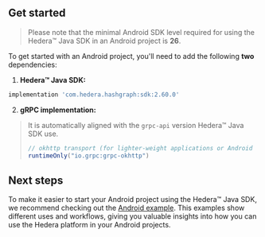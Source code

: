 ## Get started

> Please note that the minimal Android SDK level required for using the Hedera™ Java SDK in an Android project is **26**.

To get started with an Android project, you'll need to add the following **two** dependencies:

1. **Hedera™ Java SDK:**

```groovy
implementation 'com.hedera.hashgraph:sdk:2.60.0'
```

2. **gRPC implementation:**

> It is automatically aligned with the `grpc-api` version Hedera™ Java SDK use.
>
> ```groovy
> // okhttp transport (for lighter-weight applications or Android
> runtimeOnly("io.grpc:grpc-okhttp")
> ```

## Next steps

To make it easier to start your Android project using the Hedera™ Java SDK,
we recommend checking out the [Android example](../../example-android/README.md).
This examples show different uses and workflows,
giving you valuable insights into how you can use the Hedera platform in your Android projects.
